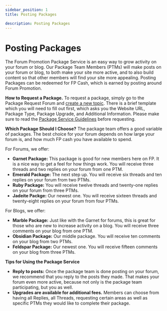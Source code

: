 ```yaml
---
sidebar_position: 1
title: Posting Packages

description: Posting Packages
---
```


# Posting Packages

The Forum Promotion Package Service is an easy way to grow activity on your forum or blog. Our Package Team Members (PTMs) will make posts on your forum or blog, to both make your site more active, and to also build content so that other members will find your site more appealing. Posting Packages can be redeemed for FP Cash, which is earned by posting around Forum Promotion.

**How to Request a Package.** To request a package, simply go to the Package Request Forum and [create a new topic](https://community.forumpromotion.net/forums/posting-packages.6/create-thread). There is a brief template which you will need to fill out first, which asks you the Website URL, Package Type, Package Upgrade, and Additional Information. Please make sure to read the [Package Service Guidelines](https://community.forumpromotion.net/threads/requesting-packages-information.167344/) before requesting.

**Which Package Should I Choose?** The package team offers a good variable of packages. The best choice for your forum depends on how large your forum is, and how much FP cash you have available to spend.

For Forums, we offer:

*   **Garnet Package:** This package is good for new members here on FP. It is a nice way to get a feel for how things work. You will receive three threads and two replies on your forum from one PTM.
*   **Emerald Package:** The next step up. You will receive six threads and ten replies on your forum from two PTMs.
*   **Ruby Package:** You will receive twelve threads and twenty-one replies on your forum from three PTMs.
*   **Jadeite Packge:** Our newest one. You will receive sixteen threads and twenty-eight replies on your forum from four PTMs.

For Blogs, we offer:

*   **Marble Package:** Just like with the Garnet for forums, this is great for those who are new to increase activity on a blog. You will receive three comments on your blog from one PTM.
*   **Obsidian Package:** Our middle package. You will receive ten comments on your blog from two PTMs.
*   **Feldspar Package:** Our newest one. You will receive fifteen comments on your blog from three PTMs.

**Tips for Using the Package Service**

*   **Reply to posts:** Once the package team is done posting on your forum, we recommend that you reply to the posts they made. That makes your forum even more active, because not only is the package team participating, but you as well.
*   **Upgrades are available for additional fees.** Members can choose from having all Replies, all Threads, requesting certain areas as well as specific PTMs they would like to complete their package.
